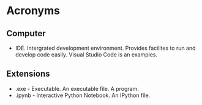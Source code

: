 # Acronyms

## Computer

- IDE. Intergrated development environment. Provides facilites to run and develop code easily. Visual Studio Code is an examples.

## Extensions

- .exe - Executable. An executable file. A program.
- .ipynb - Interactive Python Notebook. An IPython file.